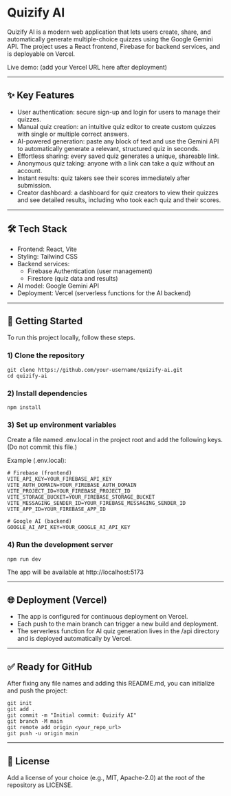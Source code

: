 # Quizify AI

Quizify AI is a modern web application that lets users create, share, and automatically generate multiple-choice quizzes using the Google Gemini API. The project uses a React frontend, Firebase for backend services, and is deployable on Vercel.

Live demo: (add your Vercel URL here after deployment)

---

## ✨ Key Features

- User authentication: secure sign-up and login for users to manage their quizzes.
- Manual quiz creation: an intuitive quiz editor to create custom quizzes with single or multiple correct answers.
- AI-powered generation: paste any block of text and use the Gemini API to automatically generate a relevant, structured quiz in seconds.
- Effortless sharing: every saved quiz generates a unique, shareable link.
- Anonymous quiz taking: anyone with a link can take a quiz without an account.
- Instant results: quiz takers see their scores immediately after submission.
- Creator dashboard: a dashboard for quiz creators to view their quizzes and see detailed results, including who took each quiz and their scores.

---

## 🛠️ Tech Stack

- Frontend: React, Vite
- Styling: Tailwind CSS
- Backend services:
  - Firebase Authentication (user management)
  - Firestore (quiz data and results)
- AI model: Google Gemini API
- Deployment: Vercel (serverless functions for the AI backend)

---

## 🚀 Getting Started

To run this project locally, follow these steps.

### 1) Clone the repository
    git clone https://github.com/your-username/quizify-ai.git
    cd quizify-ai

### 2) Install dependencies
    npm install

### 3) Set up environment variables
Create a file named .env.local in the project root and add the following keys. (Do not commit this file.)

Example (.env.local):

    # Firebase (frontend)
    VITE_API_KEY=YOUR_FIREBASE_API_KEY
    VITE_AUTH_DOMAIN=YOUR_FIREBASE_AUTH_DOMAIN
    VITE_PROJECT_ID=YOUR_FIREBASE_PROJECT_ID
    VITE_STORAGE_BUCKET=YOUR_FIREBASE_STORAGE_BUCKET
    VITE_MESSAGING_SENDER_ID=YOUR_FIREBASE_MESSAGING_SENDER_ID
    VITE_APP_ID=YOUR_FIREBASE_APP_ID

    # Google AI (backend)
    GOOGLE_AI_API_KEY=YOUR_GOOGLE_AI_API_KEY

### 4) Run the development server
    npm run dev

The app will be available at http://localhost:5173

---

## 🌐 Deployment (Vercel)

- The app is configured for continuous deployment on Vercel.
- Each push to the main branch can trigger a new build and deployment.
- The serverless function for AI quiz generation lives in the /api directory and is deployed automatically by Vercel.

---

## ✅ Ready for GitHub

After fixing any file names and adding this README.md, you can initialize and push the project:

    git init
    git add .
    git commit -m "Initial commit: Quizify AI"
    git branch -M main
    git remote add origin <your_repo_url>
    git push -u origin main

---

## 📄 License

Add a license of your choice (e.g., MIT, Apache-2.0) at the root of the repository as LICENSE.

